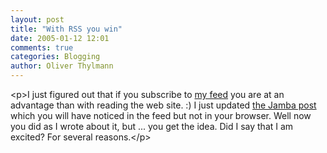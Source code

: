 ```yaml
---
layout: post
title: "With RSS you win"
date: 2005-01-12 12:01
comments: true
categories: Blogging
author: Oliver Thylmann
---
```



&lt;p&gt;I just figured out that if you subscribe to [my feed](http://feeds.feedburner.com/owt) you are at an advantage than with reading the web site. :) I just updated [the Jamba post](http://owt.typepad.com/blog/2004/12/the_great_jamba.html) which you will have noticed in the feed but not in your browser. Well now you did as I wrote about it, but ... you get the idea. Did I say that I am excited? For several reasons.&lt;/p&gt;



